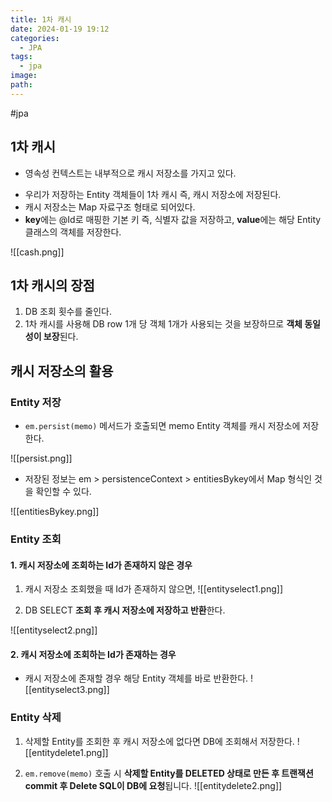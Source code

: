 ```yaml
---
title: 1차 캐시
date: 2024-01-19 19:12
categories:
  - JPA
tags:
  - jpa
image: 
path:
---
```

#jpa 

## 1차 캐시
- 영속성 컨텍스트는 내부적으로 캐시 저장소를 가지고 있다.
+ 우리가 저장하는 Entity 객체들이 1차 캐시 즉, 캐시 저장소에 저장된다.
+ 캐시 저장소는 Map 자료구조 형태로 되어있다.
 + **key**에는 @Id로 매핑한 기본 키 즉, 식별자 값을 저장하고, **value**에는 해당 Entity 클래스의 객체를 저장한다.


![[cash.png]]

## 1차 캐시의 장점
1. DB 조회 횟수를 줄인다.
2. 1차 캐시를 사용해 DB row 1개 당 객체 1개가 사용되는 것을 보장하므로 **객체 동일성이 보장**된다.

## 캐시 저장소의 활용
### Entity 저장
+ `em.persist(memo)` 메서드가 호출되면 memo Entity 객체를 캐시 저장소에 저장한다.

![[persist.png]]

+ 저장된 정보는 em > persistenceContext > entitiesBykey에서 Map 형식인 것을 확인할 수 있다.

![[entitiesBykey.png]]

### Entity 조회
#### 1. 캐시 저장소에 조회하는 Id가 존재하지 않은 경우
1. 캐시 저장소 조회했을 때 Id가 존재하지 않으면,
![[entityselect1.png]]

2. DB SELECT **조회 후 캐시 저장소에 저장하고 반환**한다.

![[entityselect2.png]]

#### 2. 캐시 저장소에 조회하는 Id가 존재하는 경우
+ 캐시 저장소에 존재할 경우 해당 Entity 객체를 바로 반환한다.
![[entityselect3.png]]

### Entity 삭제
1. 삭제할 Entity를 조회한 후 캐시 저장소에 없다면 DB에 조회해서 저장한다.
![[entitydelete1.png]]

2. `em.remove(memo)` 호출 시 **삭제할 Entity를 DELETED 상태로 만든 후 트랜잭션 commit 후 Delete SQL이 DB에 요청**됩니다.
![[entitydelete2.png]]